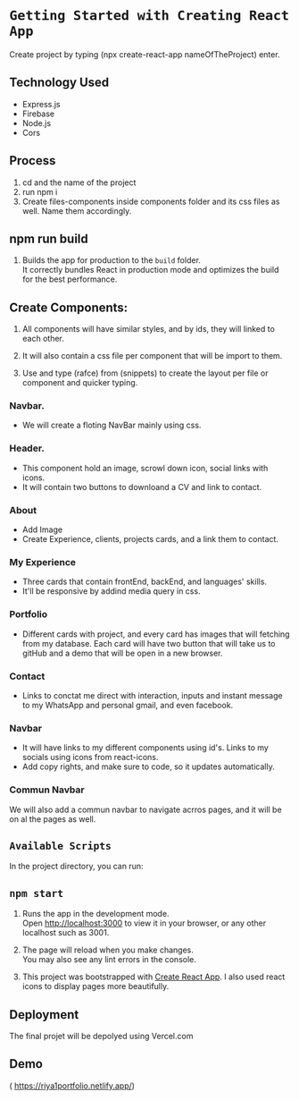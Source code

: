 # `Getting Started with Creating React App`

Create project by typing (npx create-react-app nameOfTheProject) enter.

## Technology Used

- Express.js
- Firebase
- Node.js
- Cors




## Process

1. cd and the name of the project
2. run npm i
3. Create files-components inside components folder and its css files as well. Name them accordingly.

## npm run build

1. Builds the app for production to the `build` folder.\
   It correctly bundles React in production mode and optimizes the build for the best performance.

## Create Components:

1. All components will have similar styles, and by ids, they will linked to each other.

2. It will also contain a css file per component that will be import to them.

3. Use and type (rafce) from (snippets) to create the layout per file or component and quicker typing.

### Navbar.

- We will create a floting NavBar mainly using css.

### Header.

- This component hold an image, scrowl down icon, social links with icons.
- It will contain two buttons to downloand a CV and link to contact.

### About

- Add Image
- Create Experience, clients, projects cards, and a link them to contact.

### My Experience

- Three cards that contain frontEnd, backEnd, and languages' skills.
- It'll be responsive by addind media query in css.

### Portfolio

- Different cards with project, and every card has images that will fetching from my database. Each card will have two button that will take us to gitHub and a demo that will be open in a new browser.

### Contact

- Links to conctat me direct with interaction, inputs and instant message to my WhatsApp and personal gmail, and even facebook.

### Navbar

- It will have links to my different components using id's. Links to my socials using icons from react-icons.
- Add copy rights, and make sure to code, so it updates automatically.

### Commun Navbar

We will also add a commun navbar to navigate acrros pages, and it will be on al the pages as well.

## `Available Scripts`

In the project directory, you can run:

## `npm start`

1. Runs the app in the development mode.\
   Open [http://localhost:3000](http://localhost:3000) to view it in your browser, or any other localhost such as 3001.

2. The page will reload when you make changes.\
   You may also see any lint errors in the console.

3. This project was bootstrapped with [Create React App](https://github.com/facebook/create-react-app).
   I also used react icons to display pages more beautifully.

## Deployment

The final projet will be depolyed using Vercel.com

## Demo

( https://riya1portfolio.netlify.app/)
